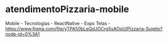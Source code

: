 # atendimentoPizzaria-mobile
Mobile - Tecnologias - ReactNative - Expo
Telas  - https://www.figma.com/file/yTPA50bLeQdJOCrg5sAOqU/Pizzaria-Sujeito?node-id=0%3A1
